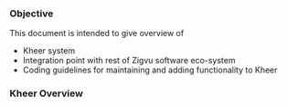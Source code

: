 ### Objective

This document is intended to give overview of 
* Kheer system
* Integration point with rest of Zigvu software eco-system
* Coding guidelines for maintaining and adding functionality to Kheer

### Kheer Overview
